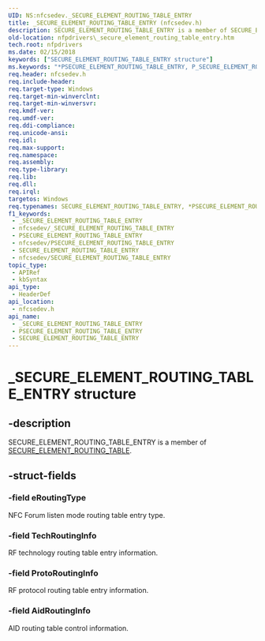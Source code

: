```yaml
---
UID: NS:nfcsedev._SECURE_ELEMENT_ROUTING_TABLE_ENTRY
title: _SECURE_ELEMENT_ROUTING_TABLE_ENTRY (nfcsedev.h)
description: SECURE_ELEMENT_ROUTING_TABLE_ENTRY is a member of SECURE_ELEMENT_ROUTING_TABLE.
old-location: nfpdrivers\_secure_element_routing_table_entry.htm
tech.root: nfpdrivers
ms.date: 02/15/2018
keywords: ["SECURE_ELEMENT_ROUTING_TABLE_ENTRY structure"]
ms.keywords: "*PSECURE_ELEMENT_ROUTING_TABLE_ENTRY, P_SECURE_ELEMENT_ROUTING_TABLE_ENTRY, P_SECURE_ELEMENT_ROUTING_TABLE_ENTRY structure pointer [Near-Field Proximity Drivers], SECURE_ELEMENT_ROUTING_TABLE_ENTRY, SECURE_ELEMENT_ROUTING_TABLE_ENTRY structure [Near-Field Proximity Drivers], _SECURE_ELEMENT_ROUTING_TABLE_ENTRY, nfcsedev/P_SECURE_ELEMENT_ROUTING_TABLE_ENTRY, nfcsedev/_SECURE_ELEMENT_ROUTING_TABLE_ENTRY, nfpdrivers._secure_element_routing_table_entry"
req.header: nfcsedev.h
req.include-header: 
req.target-type: Windows
req.target-min-winverclnt: 
req.target-min-winversvr: 
req.kmdf-ver: 
req.umdf-ver: 
req.ddi-compliance: 
req.unicode-ansi: 
req.idl: 
req.max-support: 
req.namespace: 
req.assembly: 
req.type-library: 
req.lib: 
req.dll: 
req.irql: 
targetos: Windows
req.typenames: SECURE_ELEMENT_ROUTING_TABLE_ENTRY, *PSECURE_ELEMENT_ROUTING_TABLE_ENTRY
f1_keywords:
 - _SECURE_ELEMENT_ROUTING_TABLE_ENTRY
 - nfcsedev/_SECURE_ELEMENT_ROUTING_TABLE_ENTRY
 - PSECURE_ELEMENT_ROUTING_TABLE_ENTRY
 - nfcsedev/PSECURE_ELEMENT_ROUTING_TABLE_ENTRY
 - SECURE_ELEMENT_ROUTING_TABLE_ENTRY
 - nfcsedev/SECURE_ELEMENT_ROUTING_TABLE_ENTRY
topic_type:
 - APIRef
 - kbSyntax
api_type:
 - HeaderDef
api_location:
 - nfcsedev.h
api_name:
 - _SECURE_ELEMENT_ROUTING_TABLE_ENTRY
 - PSECURE_ELEMENT_ROUTING_TABLE_ENTRY
 - SECURE_ELEMENT_ROUTING_TABLE_ENTRY
---
```


# _SECURE_ELEMENT_ROUTING_TABLE_ENTRY structure


## -description

SECURE_ELEMENT_ROUTING_TABLE_ENTRY is a member of <a href="/windows-hardware/drivers/ddi/nfcsedev/ns-nfcsedev-_secure_element_routing_table">SECURE_ELEMENT_ROUTING_TABLE</a>.

## -struct-fields

### -field eRoutingType

NFC Forum listen mode routing table entry type.

### -field TechRoutingInfo

RF technology routing table entry information.

### -field ProtoRoutingInfo

RF protocol routing table entry information.

### -field AidRoutingInfo

AID routing table control information.

